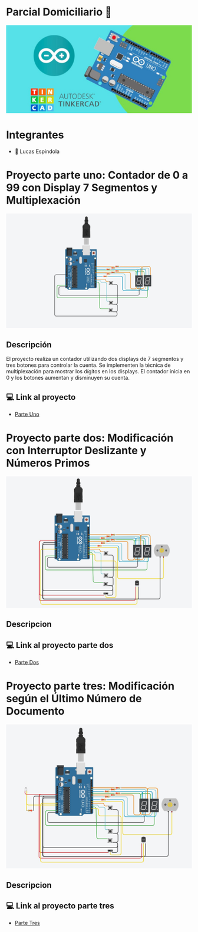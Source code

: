 # Parcial Domiciliario :page_facing_up:
![Tinkercad](ArduinoTinkercad.jpg)

# Integrantes
- :cowboy_hat_face: Lucas Espindola

# Proyecto parte uno: Contador de 0 a 99 con Display 7 Segmentos y Multiplexación
![Tinkercad](ciucuito.jpg)

## Descripción

El proyecto realiza un contador utilizando dos displays de 7 segmentos y tres botones para controlar la cuenta. Se implementen la técnica de multiplexación para mostrar los dígitos en los displays. El contador inicia en 0 y los botones aumentan y disminuyen su cuenta.

## :computer: Link al proyecto

- [Parte Uno](https://www.tinkercad.com/things/buAP0c983mY)

# Proyecto parte dos: Modificación con Interruptor Deslizante y Números Primos
![Tinkercad](circuito2.jpg)

## Descripcion

## :computer: Link al proyecto parte dos

- [Parte Dos](https://www.tinkercad.com/things/3fFhyDG7J3W)

# Proyecto parte tres: Modificación según el Último Número de Documento
![Tinkercad](circuito3.jpg)

## Descripcion

## :computer: Link al proyecto parte tres
- [Parte Tres](https://www.tinkercad.com/things/gzIJMUw3nne)


